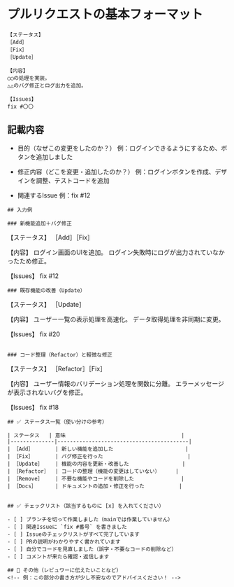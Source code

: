 # プルリクエストの基本フォーマット
```
【ステータス】
［Add］
［Fix］
［Update］

【内容】
◯◯の処理を実装。
△△のバグ修正とログ出力を追加。

【Issues】
fix #〇〇
```

## 記載内容
- 目的（なぜこの変更をしたのか？）
    例：ログインできるようにするため、ボタンを追加しました

- 修正内容（どこを変更・追加したのか？）
    例：ログインボタンを作成、デザインを調整、テストコードを追加

- 関連するIssue
    例：fix #12
```
## 入力例

### 新機能追加＋バグ修正
```
【ステータス】
［Add］［Fix］

【内容】
ログイン画面のUIを追加。
ログイン失敗時にログが出力されていなかったため修正。

【Issues】
fix #12
```
### 既存機能の改善（Update）
```
【ステータス】
［Update］

【内容】
ユーザー一覧の表示処理を高速化。
データ取得処理を非同期に変更。

【Issues】
fix #20
```

### コード整理（Refactor）と軽微な修正
```
【ステータス】
［Refactor］［Fix］

【内容】
ユーザー情報のバリデーション処理を関数に分離。
エラーメッセージが表示されないバグを修正。

【Issues】
fix #18
```
## ✅ ステータス一覧（使い分けの参考）

| ステータス   | 意味                                     |
|--------------|------------------------------------------|
| ［Add］       | 新しい機能を追加した                       |
| ［Fix］       | バグ修正を行った                           |
| ［Update］    | 機能の内容を更新・改善した                 |
| ［Refactor］  | コードの整理（機能の変更はしていない）     |
| ［Remove］    | 不要な機能やコードを削除した               |
| ［Docs］      | ドキュメントの追加・修正を行った           |


## ✅ チェックリスト（該当するものに [x] を入れてください）

- [ ] ブランチを切って作業しました（mainでは作業していません）
- [ ] 関連Issueに `fix #番号` を書きました
- [ ] Issueのチェックリストがすべて完了しています
- [ ] PRの説明がわかりやすく書かれています
- [ ] 自分でコードを見直しました（誤字・不要なコードの削除など）
- [ ] コメントが来たら確認・返信します

## 💬 その他（レビュワーに伝えたいことなど）
<!-- 例：この部分の書き方が少し不安なのでアドバイスください！ -->